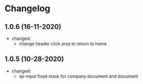 # Changelog
## 1.0.6 (16-11-2020)

- changed:
  - change header click area to return to home
## 1.0.5 (10-28-2020)

- changed:
  - qs-input fixed mask for company document and document
